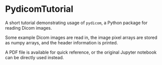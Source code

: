 # PydicomTutorial

A short tutorial demonstrating usage of `pydicom`, a Python package for reading Dicom images.

Some example Dicom images are read in, the image pixel arrays are stored as numpy arrays, and the header information is printed.

A PDF file is available for quick reference, or the original Jupyter notebook can be directly used instead.
